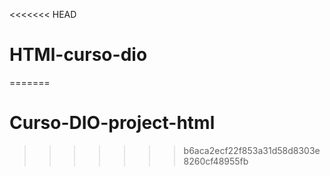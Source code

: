 <<<<<<< HEAD
# HTMl-curso-dio
=======
# Curso-DIO-project-html
>>>>>>> b6aca2ecf22f853a31d58d8303e8260cf48955fb
